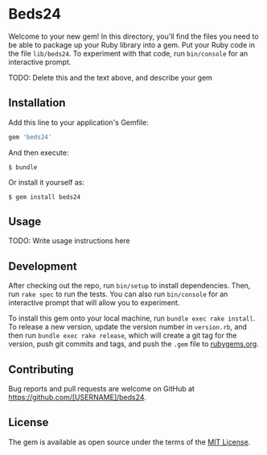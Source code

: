 # Beds24

Welcome to your new gem! In this directory, you'll find the files you need to be able to package up your Ruby library into a gem. Put your Ruby code in the file `lib/beds24`. To experiment with that code, run `bin/console` for an interactive prompt.

TODO: Delete this and the text above, and describe your gem

## Installation

Add this line to your application's Gemfile:

```ruby
gem 'beds24'
```

And then execute:

    $ bundle

Or install it yourself as:

    $ gem install beds24

## Usage

TODO: Write usage instructions here

## Development

After checking out the repo, run `bin/setup` to install dependencies. Then, run `rake spec` to run the tests. You can also run `bin/console` for an interactive prompt that will allow you to experiment.

To install this gem onto your local machine, run `bundle exec rake install`. To release a new version, update the version number in `version.rb`, and then run `bundle exec rake release`, which will create a git tag for the version, push git commits and tags, and push the `.gem` file to [rubygems.org](https://rubygems.org).

## Contributing

Bug reports and pull requests are welcome on GitHub at https://github.com/[USERNAME]/beds24.

## License

The gem is available as open source under the terms of the [MIT License](https://opensource.org/licenses/MIT).
